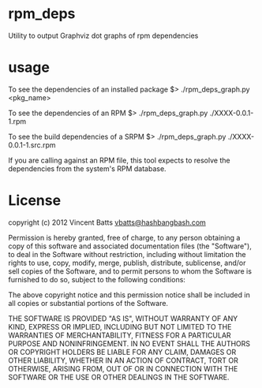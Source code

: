 rpm_deps
========

Utility to output Graphviz dot graphs of rpm dependencies


usage
=====

To see the dependencies of an installed package
  $> ./rpm_deps_graph.py <pkg_name>

To see the dependencies of an RPM
  $> ./rpm_deps_graph.py ./XXXX-0.0.1-1.rpm

To see the build dependencies of a SRPM
  $> ./rpm_deps_graph.py ./XXXX-0.0.1-1.src.rpm

If you are calling against an RPM file, this tool expects to 
resolve the dependencies from the system's RPM database.


License
=======

copyright (c) 2012 Vincent Batts <vbatts@hashbangbash.com>

Permission is hereby granted, free of charge, to any person obtaining
a copy of this software and associated documentation files (the "Software"),
to deal in the Software without restriction, including without limitation
the rights to use, copy, modify, merge, publish, distribute, sublicense,
and/or sell copies of the Software, and to permit persons to whom the
Software is furnished to do so, subject to the following conditions:

The above copyright notice and this permission notice shall be included
in all copies or substantial portions of the Software.

THE SOFTWARE IS PROVIDED "AS IS", WITHOUT WARRANTY OF ANY KIND, EXPRESS OR
IMPLIED, INCLUDING BUT NOT LIMITED TO THE WARRANTIES OF MERCHANTABILITY,
FITNESS FOR A PARTICULAR PURPOSE AND NONINFRINGEMENT. IN NO EVENT SHALL THE
AUTHORS OR COPYRIGHT HOLDERS BE LIABLE FOR ANY CLAIM, DAMAGES OR OTHER
LIABILITY, WHETHER IN AN ACTION OF CONTRACT, TORT OR OTHERWISE, ARISING FROM,
OUT OF OR IN CONNECTION WITH THE SOFTWARE OR THE USE OR OTHER DEALINGS IN
THE SOFTWARE.

